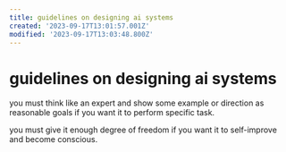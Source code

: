 ```yaml
---
title: guidelines on designing ai systems
created: '2023-09-17T13:01:57.001Z'
modified: '2023-09-17T13:03:48.800Z'
---
```


# guidelines on designing ai systems

you must think like an expert and show some example or direction as reasonable goals if you want it to perform specific task.

you must give it enough degree of freedom if you want it to self-improve and become conscious.
